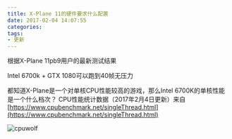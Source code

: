 ```yaml
---
title: X-Plane 11的硬件要求什么配置
date: 2017-02-04 14:07:55
categories:
tags:
- 更新
---
```


根据X-Plane 11pb9用户的最新测试结果

Intel 6700k + GTX 1080可以跑到40帧无压力

都知道X-Plane是一个对单核CPU性能较高的游戏，那么Intel 6700K的单核性能是一个什么档次？
CPU性能统计数据（2017年2月4日更新）来自
[https://www.cpubenchmark.net/singleThread.html](https://www.cpubenchmark.net/singleThread.html)

![cpuwolf](/images/data/attachment/201702/04/220525qipnofi3mz1pmu55.jpg)

